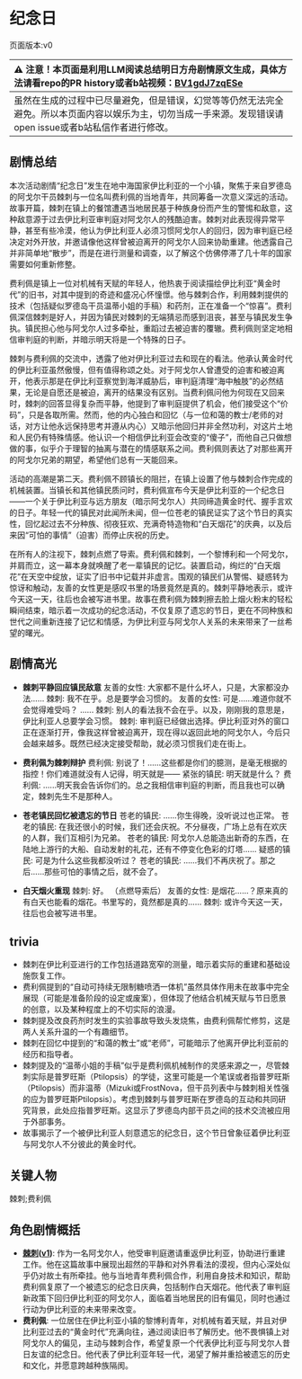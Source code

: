 # 纪念日
页面版本:v0
 

| :warning: 注意！本页面是利用LLM阅读总结明日方舟剧情原文生成，具体方法请看repo的PR history或者b站视频：[BV1gdJ7zqESe](https://www.bilibili.com/video/BV1gdJ7zqESe/)         |
|:----------------------------|
| 虽然在生成的过程中已尽量避免，但是错误，幻觉等等仍然无法完全避免。所以本页面内容以娱乐为主，切勿当成一手来源。发现错误请open issue或者b站私信作者进行修改。|



## 剧情总结
本次活动剧情“纪念日”发生在地中海国家伊比利亚的一个小镇，聚焦于来自罗德岛的阿戈尔干员棘刺与一位名叫费利佩的当地青年，共同筹备一次意义深远的活动。故事开篇，棘刺在镇上的餐馆遭遇当地居民基于种族身份而产生的警惕和敌意，这种敌意源于过去伊比利亚审判庭对阿戈尔人的残酷迫害。棘刺对此表现得异常平静，甚至有些冷漠，他认为伊比利亚人必须习惯阿戈尔人的回归，因为审判庭已经决定对外开放，并邀请像他这样曾被迫离开的阿戈尔人回来协助重建。他透露自己并非简单地“散步”，而是在进行测量和调查，以了解这个仿佛停滞了几十年的国家需要如何重新修整。

费利佩是镇上一位对机械有天赋的年轻人，他热衷于阅读描绘伊比利亚“黄金时代”的旧书，对其中提到的奇迹和盛况心怀憧憬。他与棘刺合作，利用棘刺提供的技术（包括疑似罗德岛干员温蒂小姐的手稿）和药剂，正在准备一个“惊喜”。费利佩深信棘刺是好人，并因为镇民对棘刺的无端猜忌而感到沮丧，甚至与镇民发生争执。镇民担心他与阿戈尔人过多牵扯，重蹈过去被迫害的覆辙。费利佩则坚定地相信审判庭的判断，并暗示明天将是一个特殊的日子。

棘刺与费利佩的交流中，透露了他对伊比利亚过去和现在的看法。他承认黄金时代的伊比利亚虽然傲慢，但有值得称颂之处。对于阿戈尔人曾遭受的迫害和被迫离开，他表示那是在伊比利亚察觉到海洋威胁后，审判庭清理“海中触肢”的必然结果，无论是自愿还是被迫，离开的结果没有区别。当费利佩问他为何现在又回来时，棘刺的回答显得复杂而平静，他提到了审判庭提供了机会，他们接受这个“价码”，只是各取所需。然而，他的内心独白和回忆（与一位和蔼的教士/老师的对话，对方让他永远保持思考并遵从内心）又暗示他回归并非全然功利，对这片土地和人民仍有特殊情感。他认识一个相信伊比利亚会改变的“傻子”，而他自己只做想做的事，似乎介于理智的抽离与潜在的情感联系之间。费利佩则表达了对那些离开的阿戈尔兄弟的期望，希望他们总有一天能回来。

活动的高潮是第二天。费利佩不顾镇长的阻拦，在镇上设置了他与棘刺合作完成的机械装置。当镇长和其他镇民质问时，费利佩宣布今天是伊比利亚的一个纪念日——一个关于伊比利亚与远方朋友（暗示阿戈尔人）共同缔造黄金时代、握手言欢的日子。年轻一代的镇民对此闻所未闻，但一位苍老的镇民证实了这个节日的真实性，回忆起过去不分种族、彻夜狂欢、充满奇特造物和“白天烟花”的庆典，以及后来因“可怕的事情”（迫害）而停止庆祝的历史。

在所有人的注视下，棘刺点燃了导索。费利佩和棘刺，一个黎博利和一个阿戈尔，并肩而立，这一幕本身就唤醒了老一辈镇民的记忆。装置启动，绚烂的“白天烟花”在天空中绽放，证实了旧书中记载并非虚言。围观的镇民们从警惕、疑惑转为惊讶和触动，友善的女性更是感叹书里的场景竟然是真的。棘刺平静地表示，或许今天这一天，往后也会被写进书里。故事在费利佩为棘刺擦去脸上烟火粉末的轻松瞬间结束，暗示着一次成功的纪念活动，不仅复原了遗忘的节日，更在不同种族和世代之间重新连接了记忆和情感，为伊比利亚与阿戈尔人关系的未来带来了一丝希望的曙光。
## 剧情高光
- **棘刺平静回应镇民敌意**
友善的女性: 大家都不是什么坏人，只是，大家都没办法......
棘刺: 我不在乎。总是要学会习惯的。
友善的女性: 可是......难道你就不会觉得难受吗？
......
棘刺: 别人的看法我不会在乎。以及，刚刚我的意思是，伊比利亚人总要学会习惯。
棘刺: 审判庭已经做出选择。伊比利亚对外的窗口正在逐渐打开，像我这样曾被迫离开，现在得以返回此地的阿戈尔人，今后只会越来越多。既然已经决定接受帮助，就必须习惯我们走在街上。

- **费利佩为棘刺辩护**
费利佩: 别说了！......这些都是你们的臆测，是毫无根据的指控！你们难道就没有人记得，明天就是——
紧张的镇民: 明天就是什么？
费利佩: ......明天我会告诉你们的。总之我相信审判庭的判断，而且我也可以确定，棘刺先生不是那种人。

- **苍老镇民回忆被遗忘的节日**
苍老的镇民: ......你生得晚，没听说过也正常。
苍老的镇民: 在我还很小的时候，我们还会庆祝。不分昼夜，广场上总有在欢庆的人群，我们互相引为兄弟。
苍老的镇民: 阿戈尔人总能造出新奇的东西，在陆地上游行的大船、自动发射的礼花，还有不停变化色彩的灯塔......
疑惑的镇民: 可是为什么这些我都没听过？
苍老的镇民: ......我们不再庆祝了。那之后......那些可怕的事情之后，就不会了。

- **白天烟火重现**
棘刺: 好。
（点燃导索后）
友善的女性: 是烟花......？原来真的有白天也能看的烟花。书里写的，竟然都是真的......
棘刺: 或许今天这一天，往后也会被写进书里。
## trivia
- 棘刺在伊比利亚进行的工作包括道路宽窄的测量，暗示着实际的重建和基础设施恢复工作。
- 费利佩提到的“自动可持续无限制糖喷洒一体机”虽然具体作用未在故事中完全展现（可能是准备阶段的设定或废案），但体现了他结合机械天赋与节日愿景的创意，以及某种程度上的不切实际的浪漫。
- 棘刺提及改良药剂时发生的实验事故导致头发烧焦，由费利佩帮忙修剪，这是两人关系升温的一个有趣细节。
- 棘刺在回忆中提到的“和蔼的教士”或“老师”，可能暗示了他离开伊比利亚前的经历和指导者。
- 棘刺提及的“温蒂小姐的手稿”似乎是费利佩机械制作的灵感来源之一，尽管棘刺实际是普罗旺斯（Ptilopsis）的学徒，这里可能是一个笔误或者指普罗旺斯（Ptilopsis）而非温蒂（Mizuki或FrostNova，但干员列表中与棘刺相关性强的应为普罗旺斯Ptilopsis）。考虑到棘刺与普罗旺斯在罗德岛的互动和共同研究背景，此处应指普罗旺斯。这显示了罗德岛内部干员之间的技术交流被应用于外部事务。
- 故事揭示了一个被伊比利亚人刻意遗忘的纪念日，这个节日曾象征着伊比利亚与阿戈尔人不分彼此的黄金时代。
## 关键人物
棘刺;费利佩
## 角色剧情概括
-   **[棘刺](../char_v3/char_293_thorns.md)([v1](../chars/char_293_thorns.md))**: 作为一名阿戈尔人，他受审判庭邀请重返伊比利亚，协助进行重建工作。他在这篇故事中展现出超然的平静和对外界看法的漠视，但内心深处似乎仍对故土有所牵挂。他与当地青年费利佩合作，利用自身技术和知识，帮助费利佩复原了一个被遗忘的纪念日庆典，包括制作白天烟花。他代表了审判庭新政策下回归伊比利亚的阿戈尔人，面临着当地居民的旧有偏见，同时也通过行动为伊比利亚的未来带来改变。
-   **费利佩**: 一位居住在伊比利亚小镇的黎博利青年，对机械有着天赋，并且对伊比利亚过去的“黄金时代”充满向往，通过阅读旧书了解历史。他不畏惧镇上对阿戈尔人的偏见，主动与棘刺合作，希望复原一个代表伊比利亚与阿戈尔人昔日友谊的纪念日。他代表了伊比利亚年轻一代，渴望了解并重拾被遗忘的历史和文化，并愿意跨越种族隔阂。